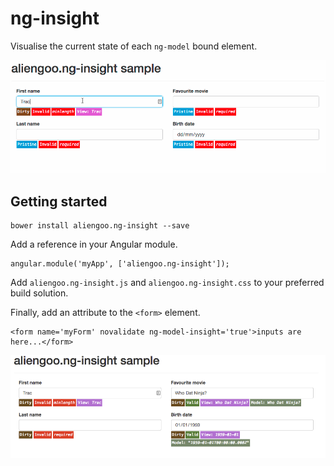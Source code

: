 # ng-insight


Visualise the current state of each ```ng-model``` bound element.

![](https://raw.githubusercontent.com/aliengoo/aliengoo.ng-insight/master/images/aliengoo-ng-insight-sample.gif)

## Getting started

	bower install aliengoo.ng-insight --save
	
Add a reference in your Angular module.

	angular.module('myApp', ['aliengoo.ng-insight']);

Add ```aliengoo.ng-insight.js``` and ```aliengoo.ng-insight.css``` to your preferred build solution.
	
Finally, add an attribute to the ```<form>``` element.
	
	<form name='myForm' novalidate ng-model-insight='true'>inputs are here...</form>
	
![](https://raw.githubusercontent.com/aliengoo/aliengoo.ng-insight/master/images/aliengoo-ng-insight-sample.png)	
